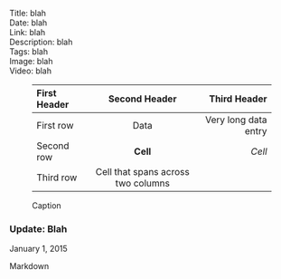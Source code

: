Title: blah  
Date: blah  
Link: blah  
Description: blah  
Tags: blah  
Image: blah  
Video: blah  

<!-- FitVids (http://fitvidsjs.com) -->
<script src="/js/fitvids.js"></script>
<script>
	$(document).ready(function(){
		$(".entry").fitVids();
	});
</script>

<div class="table">
<figure>

| First Header  | Second Header | Third Header         |
| :------------ | :-----------: | -------------------: |
| First row     | Data          | Very long data entry |
| Second row    | **Cell**      | *Cell*               |
| Third row     | Cell that spans across two columns  ||

<figcaption>Caption</figcaption>
</figure>
</div>

<aside class="update">
 
 ### Update: Blah

January 1, 2015
<!-- {.updatetime} -->

Markdown

</aside>

<link rel="stylesheet" type="text/css" href="/css/newsletter.css">